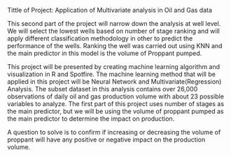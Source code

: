 Tittle of Project: Application of Multivariate analysis in Oil and Gas data

This second part of the project will narrow down the analysis at well level. We will select the lowest wells based on number of stage ranking and will apply different classification methodology in other to predict the performance of the wells. Ranking the well was carried out using KNN and the main predictor in this model is the volume of Proppant pumped. 

This project will be presented by creating machine learning algorithm and visualization in R and Spotfire. The machine learning method that will be applied in this project will be Neural Network and Multivariate(Regression) Analysis.
The subset dataset in this analysis contains over 26,000 observations of daily oil and gas production volume with about 23 possible variables to analyze. The first part of this project uses number of stages as the main predictor, but we will be using the volume of proppant pumped as the main predictor to determine the impact on production. 

A question to solve is to confirm if increasing or decreasing the volume of proppant will have any positive or negative impact on the production volume.  

